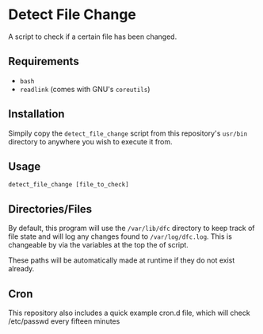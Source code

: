 # Detect File Change

A script to check if a certain file has been changed.

## Requirements
* `bash`
* `readlink` (comes with GNU's `coreutils`)

## Installation
Simpily copy the `detect_file_change` script from this repository's `usr/bin` directory to anywhere you wish to execute it from.

## Usage
`detect_file_change [file_to_check]`

## Directories/Files
By default, this program will use the `/var/lib/dfc` directory to keep track of file state and will log any changes found to `/var/log/dfc.log`. This is changeable by via the variables at the top the of script.

These paths will be automatically made at runtime if they do not exist already.

## Cron
This repository also includes a quick example cron.d file, which will check /etc/passwd every fifteen minutes
